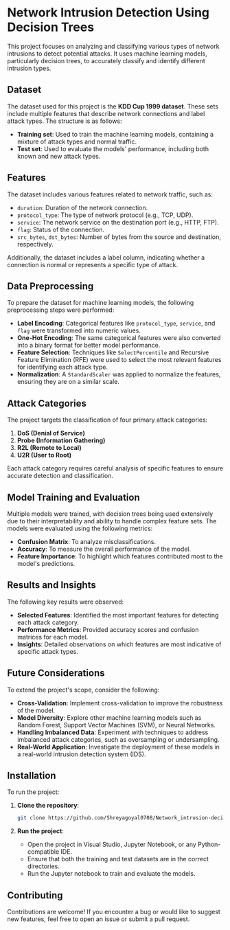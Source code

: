 # Network Intrusion Detection Using Decision Trees

This project focuses on analyzing and classifying various types of network intrusions to detect potential attacks. It uses machine learning models, particularly decision trees, to accurately classify and identify different intrusion types.

## Dataset

The dataset used for this project is the **KDD Cup 1999 dataset**. These sets include multiple features that describe network connections and label attack types. The structure is as follows:

- **Training set**: Used to train the machine learning models, containing a mixture of attack types and normal traffic.
- **Test set**: Used to evaluate the models' performance, including both known and new attack types.

## Features

The dataset includes various features related to network traffic, such as:

- `duration`: Duration of the network connection.
- `protocol_type`: The type of network protocol (e.g., TCP, UDP).
- `service`: The network service on the destination port (e.g., HTTP, FTP).
- `flag`: Status of the connection.
- `src_bytes`, `dst_bytes`: Number of bytes from the source and destination, respectively.

Additionally, the dataset includes a label column, indicating whether a connection is normal or represents a specific type of attack.

## Data Preprocessing

To prepare the dataset for machine learning models, the following preprocessing steps were performed:

- **Label Encoding**: Categorical features like `protocol_type`, `service`, and `flag` were transformed into numeric values.
- **One-Hot Encoding**: The same categorical features were also converted into a binary format for better model performance.
- **Feature Selection**: Techniques like `SelectPercentile` and Recursive Feature Elimination (RFE) were used to select the most relevant features for identifying each attack type.
- **Normalization**: A `StandardScaler` was applied to normalize the features, ensuring they are on a similar scale.

## Attack Categories

The project targets the classification of four primary attack categories:

1. **DoS (Denial of Service)**
2. **Probe (Information Gathering)**
3. **R2L (Remote to Local)**
4. **U2R (User to Root)**

Each attack category requires careful analysis of specific features to ensure accurate detection and classification.

## Model Training and Evaluation

Multiple models were trained, with decision trees being used extensively due to their interpretability and ability to handle complex feature sets. The models were evaluated using the following metrics:

- **Confusion Matrix**: To analyze misclassifications.
- **Accuracy**: To measure the overall performance of the model.
- **Feature Importance**: To highlight which features contributed most to the model's predictions.

## Results and Insights

The following key results were observed:

- **Selected Features**: Identified the most important features for detecting each attack category.
- **Performance Metrics**: Provided accuracy scores and confusion matrices for each model.
- **Insights**: Detailed observations on which features are most indicative of specific attack types.

## Future Considerations

To extend the project's scope, consider the following:

- **Cross-Validation**: Implement cross-validation to improve the robustness of the model.
- **Model Diversity**: Explore other machine learning models such as Random Forest, Support Vector Machines (SVM), or Neural Networks.
- **Handling Imbalanced Data**: Experiment with techniques to address imbalanced attack categories, such as oversampling or undersampling.
- **Real-World Application**: Investigate the deployment of these models in a real-world intrusion detection system (IDS).

## Installation

To run the project:

1. **Clone the repository**:
    ```bash
    git clone https://github.com/Shreyagoyal0708/Network_intrusion-decision-tree-.git
    ```

2. **Run the project**:
    - Open the project in Visual Studio, Jupyter Notebook, or any Python-compatible IDE.
    - Ensure that both the training and test datasets are in the correct directories.
    - Run the Jupyter notebook to train and evaluate the models.

## Contributing

Contributions are welcome! If you encounter a bug or would like to suggest new features, feel free to open an issue or submit a pull request.
